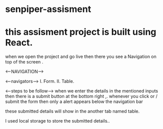 # senpiper-assisment

# this assisment project is built using React.

when we open the project and go live then there you see a Navigation on top of the screen .

<--NAVIGATION-->

<--navigators-->
I. Form.
II. Table.


<--steps to be follow-->
when we enter the details in the mentioned inputs then there is a submit button at the bottom right ,.
whenever you click or / submit the form then only a alert appears below the navigation bar 


these submitted details will show in the another tab named table.


I used  local storage to store the submitted details..

